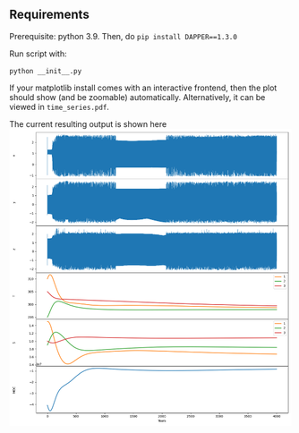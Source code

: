 ## Requirements

Prerequisite: python 3.9. Then, do `pip install DAPPER==1.3.0`

Run script with:

    python __init__.py

If your matplotlib install comes with an interactive frontend,
then the plot should show (and be zoomable) automatically.
Alternatively, it can be viewed in `time_series.pdf`.

The current resulting output is shown here
![plot](time_series.png)
